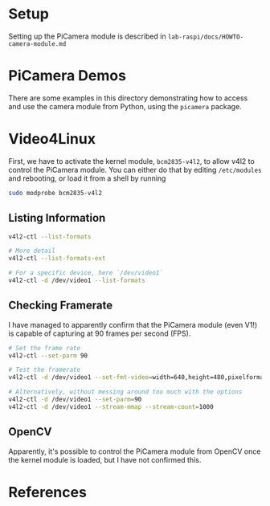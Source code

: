 # Setup

Setting up the PiCamera module is described in `lab-raspi/docs/HOWTO-camera-module.md`

# PiCamera Demos

There are some examples in this directory demonstrating how to access and use the camera module from Python, using the `picamera` package.

# Video4Linux

First, we have to activate the kernel module, `bcm2835-v4l2`, to allow v4l2 to control the PiCamera module. 
You can either do that by editing `/etc/modules` and rebooting, or load it from a shell by running 

```bash
sudo modprobe bcm2835-v4l2
```

## Listing Information

```bash
v4l2-ctl --list-formats

# More detail
v4l2-ctl --list-formats-ext

# For a specific device, here `/dev/video1`
v4l2-ctl -d /dev/video1 --list-formats
```

## Checking Framerate

I have managed to apparently confirm that the PiCamera module (even V1!) is capable of capturing at 90 frames per second (FPS).

```bash
# Set the frame rate
v4l2-ctl --set-parm 90

# Test the framerate
v4l2-ctl -d /dev/video1 --set-fmt-video=width=640,height=480,pixelformat=YUYV  --stream-mmap --stream-count=1000

# Alternatively, without messing around too much with the options
v4l2-ctl -d /dev/video1 --set-parm=90
v4l2-ctl -d /dev/video1 --stream-mmap --stream-count=1000
```

## OpenCV

Apparently, it's possible to control the PiCamera module from OpenCV once the kernel module is loaded, but I have not confirmed this.

# References
